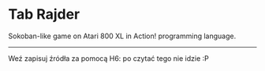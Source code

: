 # Tab Rajder
Sokoban-like game on Atari 800 XL in Action! programming language.

***

Weź zapisuj źródła za pomocą H6: po czytać tego nie idzie :P
